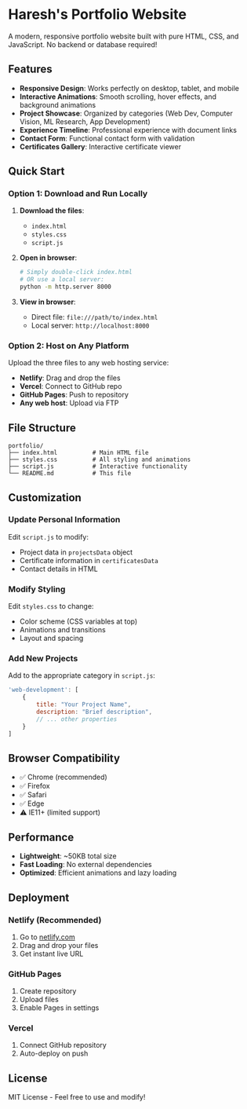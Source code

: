 # Haresh's Portfolio Website

A modern, responsive portfolio website built with pure HTML, CSS, and JavaScript. No backend or database required!

## Features

- **Responsive Design**: Works perfectly on desktop, tablet, and mobile
- **Interactive Animations**: Smooth scrolling, hover effects, and background animations
- **Project Showcase**: Organized by categories (Web Dev, Computer Vision, ML Research, App Development)
- **Experience Timeline**: Professional experience with document links
- **Contact Form**: Functional contact form with validation
- **Certificates Gallery**: Interactive certificate viewer

## Quick Start

### Option 1: Download and Run Locally

1. **Download the files**:
   - `index.html`
   - `styles.css` 
   - `script.js`

2. **Open in browser**:
   ```bash
   # Simply double-click index.html
   # OR use a local server:
   python -m http.server 8000
   ```

3. **View in browser**:
   - Direct file: `file:///path/to/index.html`
   - Local server: `http://localhost:8000`

### Option 2: Host on Any Platform

Upload the three files to any web hosting service:
- **Netlify**: Drag and drop the files
- **Vercel**: Connect to GitHub repo
- **GitHub Pages**: Push to repository
- **Any web host**: Upload via FTP

## File Structure

```
portfolio/
├── index.html          # Main HTML file
├── styles.css          # All styling and animations
├── script.js           # Interactive functionality
└── README.md           # This file
```

## Customization

### Update Personal Information

Edit `script.js` to modify:
- Project data in `projectsData` object
- Certificate information in `certificatesData`
- Contact details in HTML

### Modify Styling

Edit `styles.css` to change:
- Color scheme (CSS variables at top)
- Animations and transitions
- Layout and spacing

### Add New Projects

Add to the appropriate category in `script.js`:

```javascript
'web-development': [
    {
        title: "Your Project Name",
        description: "Brief description",
        // ... other properties
    }
]
```

## Browser Compatibility

- ✅ Chrome (recommended)
- ✅ Firefox
- ✅ Safari
- ✅ Edge
- ⚠️ IE11+ (limited support)

## Performance

- **Lightweight**: ~50KB total size
- **Fast Loading**: No external dependencies
- **Optimized**: Efficient animations and lazy loading

## Deployment

### Netlify (Recommended)
1. Go to [netlify.com](https://netlify.com)
2. Drag and drop your files
3. Get instant live URL

### GitHub Pages
1. Create repository
2. Upload files
3. Enable Pages in settings

### Vercel
1. Connect GitHub repository
2. Auto-deploy on push

## License

MIT License - Feel free to use and modify!